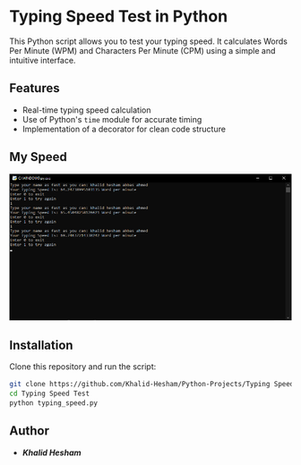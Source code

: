 # Typing Speed Test in Python

This Python script allows you to test your typing speed. It calculates Words Per Minute (WPM) and Characters Per Minute (CPM) using a simple and intuitive interface.

## Features
- Real-time typing speed calculation
- Use of Python's `time` module for accurate timing
- Implementation of a decorator for clean code structure

## My Speed
![alt text](my_speed.png)


## Installation
Clone this repository and run the script:
```bash
git clone https://github.com/Khalid-Hesham/Python-Projects/Typing Speed Test.git
cd Typing Speed Test
python typing_speed.py
```

## Author

- ***Khalid Hesham***
